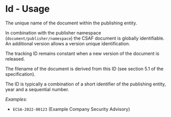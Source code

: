 # Id - Usage

The unique name of the document within the publishing entity.

In combination with the publisher namespace (`document/publisher/namespace`) the CSAF document is globally identifiable.
An additional version allows a version unique identification.

The tracking ID remains constant when a new version of the document is released.

The filename of the document is derived from this ID (see section 5.1 of the specification).

The ID is typically a combination of a short identifier of the publishing entity, year and a sequential number.

*Examples:*

* `ECSA-2022-00123` (Example Company Security Advisory)
